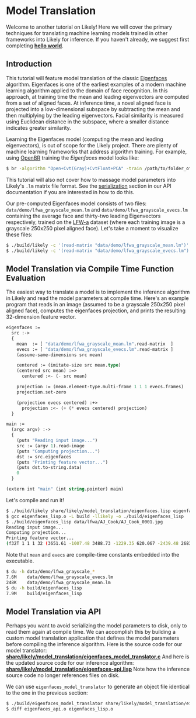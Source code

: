 Model Translation
=================

Welcome to another tutorial on Likely!
Here we will cover the primary techniques for translating machine learning models trained in other frameworks into Likely for inference.
If you haven't already, we suggest first completing **[hello world](?href=share/likely/hello_world/README.md)**.

Introduction
------------
This tutorial will feature model translation of the classic [Eigenfaces](http://s3.amazonaws.com/academia.edu.documents/30894770/jcn.pdf?AWSAccessKeyId=AKIAJ56TQJRTWSMTNPEA&Expires=1461877617&Signature=3ZPNU1mf2ntzKKDTmsPa%2FBvy%2Fa0%3D&response-content-disposition=inline%3B%20filename%3DEigenfaces_for_Recognition.pdf) algorithm.
Eigenfaces is one of the earliest examples of a modern machine learning algorithm applied to the domain of face recognition.
In this approach, at training time the mean and leading eigenvectors are computed from a set of aligned faces.
At inference time, a novel aligned face is projected into a low-dimensional subspace by subtracting the mean and then multiplying by the leading eigenvectors.
Facial similarity is measured using Euclidean distance in the subspace, where a smaller distance indicates greater similarity.

Learning the Eigenfaces model (computing the mean and leading eigenvectors), is out of scope for the Likely project.
There are plenty of machine learning frameworks that address algorithm training.
For example, using [OpenBR](http://www.openbiometrics.org) training the *Eigenfaces* model looks like:

```bash
$ br -algorithm "Open+Cvt(Gray)+CvtFloat+PCA" -train /path/to/folder_of_aligned_faces Eigenfaces
```

This tutorial will also not cover how to massage model parameters into Likely's `.lm` matrix file format.
See the [serialization](https://s3.amazonaws.com/liblikely/doxygen/structlikely__matrix.html#serialization) section in our API documentation if you are interested in how to do this.

Our pre-computed Eigenfaces model consists of two files: `data/demo/lfwa_grayscale_mean.lm` and `data/demo/lfwa_grayscale_evecs.lm` containing the average face and thirty-two leading Eigenvectors respectively, trained on the [LFW-a](http://www.openu.ac.il/home/hassner/data/lfwa/) dataset (where each training image is a grayscale 250x250 pixel aligned face).
Let's take a moment to visualize these files:

```bash
$ ./build/likely -c '(read-matrix "data/demo/lfwa_grayscale_mean.lm")' -show
$ ./build/likely -c '(read-matrix "data/demo/lfwa_grayscale_evecs.lm")' -show ; Press any key to advance to the next Eigenvector
```

Model Translation via Compile Time Function Evaluation
------------------------------------------------------
The easiest way to translate a model is to implement the inference algorithm in Likely and read the model parameters at compile time.
Here's an example program that reads in an image (assumed to be a grayscale 250x250 pixel aligned face), computes the eigenfaces projection, and prints the resulting 32-dimension feature vector.

```lisp
eigenfaces :=
  src :->
  {
    mean  := [ "data/demo/lfwa_grayscale_mean.lm".read-matrix  ]
    evecs := [ "data/demo/lfwa_grayscale_evecs.lm".read-matrix ]
    (assume-same-dimensions src mean)

    centered := (imitate-size src mean.type)
    (centered src mean) :=>
      centered :<- (- src mean)

    projection := (mean.element-type.multi-frame 1 1 1 evecs.frames)
    projection.set-zero

    (projection evecs centered) :+>
      projection :<- (+ (* evecs centered) projection)
  }

main :=
  (argc argv) :->
  {
    (puts "Reading input image...")
    src := (argv 1).read-image
    (puts "Computing projection...")
    dst := src.eigenfaces
    (puts "Printing feature vector...")
    (puts dst.to-string.data)
    0
  }

(extern int "main" (int string.pointer) main)
```

Let's compile and run it!

```bash
$ ./build/likely share/likely/model_translation/eigenfaces.lisp eigenfaces_lisp.o
$ gcc eigenfaces_lisp.o -L build -llikely -o ./build/eigenfaces_lisp
$ ./build/eigenfaces_lisp data/lfwa/AJ_Cook/AJ_Cook_0001.jpg
Reading input image...
Computing projection...
Printing feature vector...
(f32T 1 1 1 32 (3651.61 -1007.48 3488.73 -1229.35 620.067 -2439.48 2683.14 -1730.9 1884.0 -713.038 1120.44 -83.7625 525.15 -1878.85 307.216 -946.852 1566.74 -1024.61 1379.03 -309.945 184.071 -2295.56 1514.87 -1216.92 2362.41 -668.262 409.929 -90.3121 318.591 -708.783 360.535 -229.618))
```

Note that `mean` and `evecs` are compile-time constants embedded into the executable.

```bash
$ du -h data/demo/lfwa_grayscale_*
7.6M	data/demo/lfwa_grayscale_evecs.lm
248K	data/demo/lfwa_grayscale_mean.lm
$ du -h build/eigenfaces_lisp
7.9M	build/eigenfaces_lisp
```

Model Translation via API
-------------------------
Perhaps you want to avoid serializing the model parameters to disk, only to read them again at compile time.
We can accomplish this by building a custom model translation application that defines the model parameters before compiling the inference algorithm.
Here is the source code for our model translator: **[share/likely/model_translation/eigenfaces_model_translator.c](share/likely/model_translation/eigenfaces_model_translator.c)**
And here is the updated source code for our inference algorithm: **[share/likely/model_translation/eigenfaces-api.lisp](share/likely/model_translation/eigenfaces-api.lisp)**
Note how the inference source code no longer references files on disk.

We can use `eigenfaces_model_translator` to generate an object file identical to the one in the previous section:

```bash
$ ./build/eigenfaces_model_translator share/likely/model_translation/eigenfaces-api.lisp data/demo/lfwa_grayscale_mean.lm data/demo/lfwa_grayscale_evecs.lm eigenfaces_api.o
$ diff eigenfaces_api.o eigenfaces_lisp.o
```

